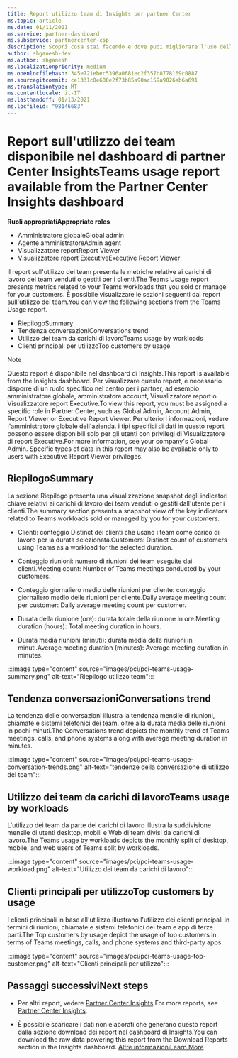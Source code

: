 ```yaml
---
title: Report utilizzo team di Insights per partner Center
ms.topic: article
ms.date: 01/11/2021
ms.service: partner-dashboard
ms.subservice: partnercenter-csp
description: Scopri cosa stai facendo e dove puoi migliorare l'uso delle sottoscrizioni dei team che Vendi o Gestisci per i tuoi clienti.
author: shganesh-dev
ms.author: shganesh
ms.localizationpriority: medium
ms.openlocfilehash: 345e721ebec5396a0681ec2f357b8778169c0887
ms.sourcegitcommit: ce1331c0e600e2f73b85a90ac159a9026ab6a691
ms.translationtype: MT
ms.contentlocale: it-IT
ms.lasthandoff: 01/13/2021
ms.locfileid: "98146683"
---
```

# <a name="teams-usage-report-available-from-the-partner-center-insights-dashboard"></a><span data-ttu-id="11bf2-103">Report sull'utilizzo dei team disponibile nel dashboard di partner Center Insights</span><span class="sxs-lookup"><span data-stu-id="11bf2-103">Teams usage report available from the Partner Center Insights dashboard</span></span>

<span data-ttu-id="11bf2-104">**Ruoli appropriati**</span><span class="sxs-lookup"><span data-stu-id="11bf2-104">**Appropriate roles**</span></span>
- <span data-ttu-id="11bf2-105">Amministratore globale</span><span class="sxs-lookup"><span data-stu-id="11bf2-105">Global admin</span></span>
- <span data-ttu-id="11bf2-106">Agente amministratore</span><span class="sxs-lookup"><span data-stu-id="11bf2-106">Admin agent</span></span>
- <span data-ttu-id="11bf2-107">Visualizzatore report</span><span class="sxs-lookup"><span data-stu-id="11bf2-107">Report Viewer</span></span>
- <span data-ttu-id="11bf2-108">Visualizzatore report Executive</span><span class="sxs-lookup"><span data-stu-id="11bf2-108">Executive Report Viewer</span></span>

<span data-ttu-id="11bf2-109">Il report sull'utilizzo dei team presenta le metriche relative ai carichi di lavoro dei team venduti o gestiti per i clienti.</span><span class="sxs-lookup"><span data-stu-id="11bf2-109">The Teams Usage report presents metrics related to your Teams workloads that you sold or manage for your customers.</span></span> <span data-ttu-id="11bf2-110">È possibile visualizzare le sezioni seguenti dal report sull'utilizzo dei team.</span><span class="sxs-lookup"><span data-stu-id="11bf2-110">You can view the following sections from the Teams Usage report.</span></span>

- <span data-ttu-id="11bf2-111">Riepilogo</span><span class="sxs-lookup"><span data-stu-id="11bf2-111">Summary</span></span>
- <span data-ttu-id="11bf2-112">Tendenza conversazioni</span><span class="sxs-lookup"><span data-stu-id="11bf2-112">Conversations trend</span></span>
- <span data-ttu-id="11bf2-113">Utilizzo dei team da carichi di lavoro</span><span class="sxs-lookup"><span data-stu-id="11bf2-113">Teams usage by workloads</span></span>
- <span data-ttu-id="11bf2-114">Clienti principali per utilizzo</span><span class="sxs-lookup"><span data-stu-id="11bf2-114">Top customers by usage</span></span>

 > [!NOTE]
 > <span data-ttu-id="11bf2-115">Questo report è disponibile nel dashboard di Insights.</span><span class="sxs-lookup"><span data-stu-id="11bf2-115">This report is available from the Insights dashboard.</span></span> <span data-ttu-id="11bf2-116">Per visualizzare questo report, è necessario disporre di un ruolo specifico nel centro per i partner, ad esempio amministratore globale, amministratore account, Visualizzatore report o Visualizzatore report Executive.</span><span class="sxs-lookup"><span data-stu-id="11bf2-116">To view this report, you must be assigned a specific role in Partner Center, such as Global Admin, Account Admin, Report Viewer or Executive Report Viewer.</span></span> <span data-ttu-id="11bf2-117">Per ulteriori informazioni, vedere l'amministratore globale dell'azienda. i tipi specifici di dati in questo report possono essere disponibili solo per gli utenti con privilegi di Visualizzatore di report Executive.</span><span class="sxs-lookup"><span data-stu-id="11bf2-117">For more information, see your company's Global Admin. Specific types of data in this report may also be available only to users with Executive Report Viewer privileges.</span></span>

## <a name="summary"></a><span data-ttu-id="11bf2-118">Riepilogo</span><span class="sxs-lookup"><span data-stu-id="11bf2-118">Summary</span></span>

<span data-ttu-id="11bf2-119">La sezione Riepilogo presenta una visualizzazione snapshot degli indicatori chiave relativi ai carichi di lavoro dei team venduti o gestiti dall'utente per i clienti.</span><span class="sxs-lookup"><span data-stu-id="11bf2-119">The summary section presents a snapshot view of the key indicators related to Teams workloads sold or managed by you for your customers.</span></span>  

- <span data-ttu-id="11bf2-120">Clienti: conteggio Distinct dei clienti che usano i team come carico di lavoro per la durata selezionata.</span><span class="sxs-lookup"><span data-stu-id="11bf2-120">Customers: Distinct count of customers using Teams as a workload for the selected duration.</span></span>

- <span data-ttu-id="11bf2-121">Conteggio riunioni: numero di riunioni dei team eseguite dai clienti.</span><span class="sxs-lookup"><span data-stu-id="11bf2-121">Meeting count: Number of Teams meetings conducted by your customers.</span></span>

- <span data-ttu-id="11bf2-122">Conteggio giornaliero medio delle riunioni per cliente: conteggio giornaliero medio delle riunioni per cliente.</span><span class="sxs-lookup"><span data-stu-id="11bf2-122">Daily average meeting count per customer: Daily average meeting count per customer.</span></span> 

- <span data-ttu-id="11bf2-123">Durata della riunione (ore): durata totale della riunione in ore.</span><span class="sxs-lookup"><span data-stu-id="11bf2-123">Meeting duration (hours): Total meeting duration in hours.</span></span> 

- <span data-ttu-id="11bf2-124">Durata media riunioni (minuti): durata media delle riunioni in minuti.</span><span class="sxs-lookup"><span data-stu-id="11bf2-124">Average meeting duration (minutes): Average meeting duration in minutes.</span></span> 

:::image type="content" source="images/pci/pci-teams-usage-summary.png" alt-text="Riepilogo utilizzo team":::

## <a name="conversations-trend"></a><span data-ttu-id="11bf2-126">Tendenza conversazioni</span><span class="sxs-lookup"><span data-stu-id="11bf2-126">Conversations trend</span></span>

<span data-ttu-id="11bf2-127">La tendenza delle conversazioni illustra la tendenza mensile di riunioni, chiamate e sistemi telefonici dei team, oltre alla durata media delle riunioni in pochi minuti.</span><span class="sxs-lookup"><span data-stu-id="11bf2-127">The Conversations trend depicts the monthly trend of Teams meetings, calls, and phone systems along with average meeting duration in minutes.</span></span>

:::image type="content" source="images/pci/pci-teams-usage-conversation-trends.png" alt-text="tendenze della conversazione di utilizzo del team":::

## <a name="teams-usage-by-workloads"></a><span data-ttu-id="11bf2-129">Utilizzo dei team da carichi di lavoro</span><span class="sxs-lookup"><span data-stu-id="11bf2-129">Teams usage by workloads</span></span>

<span data-ttu-id="11bf2-130">L'utilizzo dei team da parte dei carichi di lavoro illustra la suddivisione mensile di utenti desktop, mobili e Web di team divisi da carichi di lavoro.</span><span class="sxs-lookup"><span data-stu-id="11bf2-130">The Teams usage by workloads depicts the monthly split of desktop, mobile, and web users of Teams split by workloads.</span></span>

:::image type="content" source="images/pci/pci-teams-usage-workload.png" alt-text="Utilizzo dei team da carichi di lavoro":::

## <a name="top-customers-by-usage"></a><span data-ttu-id="11bf2-132">Clienti principali per utilizzo</span><span class="sxs-lookup"><span data-stu-id="11bf2-132">Top customers by usage</span></span>

<span data-ttu-id="11bf2-133">I clienti principali in base all'utilizzo illustrano l'utilizzo dei clienti principali in termini di riunioni, chiamate e sistemi telefonici dei team e app di terze parti.</span><span class="sxs-lookup"><span data-stu-id="11bf2-133">The Top customers by usage depict the usage of top customers in terms of Teams meetings, calls, and phone systems and third-party apps.</span></span>

:::image type="content" source="images/pci/pci-teams-usage-top-customer.png" alt-text="Clienti principali per utilizzo":::

## <a name="next-steps"></a><span data-ttu-id="11bf2-135">Passaggi successivi</span><span class="sxs-lookup"><span data-stu-id="11bf2-135">Next steps</span></span>

- <span data-ttu-id="11bf2-136">Per altri report, vedere [Partner Center Insights](partner-center-insights.md).</span><span class="sxs-lookup"><span data-stu-id="11bf2-136">For more reports, see [Partner Center Insights](partner-center-insights.md).</span></span>

- <span data-ttu-id="11bf2-137">È possibile scaricare i dati non elaborati che generano questo report dalla sezione download dei report nel dashboard di Insights.</span><span class="sxs-lookup"><span data-stu-id="11bf2-137">You can download the raw data powering this report from the Download Reports section in the Insights dashboard.</span></span> [<span data-ttu-id="11bf2-138">Altre informazioni</span><span class="sxs-lookup"><span data-stu-id="11bf2-138">Learn More</span></span>](pci-download-reports.md) 
